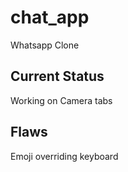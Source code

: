 # chat_app

Whatsapp Clone

## Current Status

Working on Camera tabs

## Flaws
Emoji overriding keyboard
